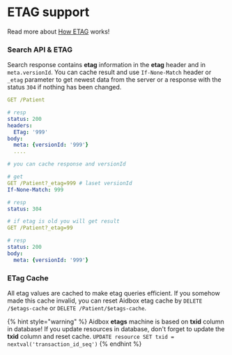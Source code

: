 # ETAG support

Read more about [How ETAG](https://developer.mozilla.org/ru/docs/Web/HTTP/%D0%97%D0%B0%D0%B3%D0%BE%D0%BB%D0%BE%D0%B2%D0%BA%D0%B8/ETag) works!

### Search API & ETAG

Search response contains **etag** information in the **etag** header and in `meta.versionId`. You can cache result and use `If-None-Match` header or `_etag` parameter to get newest data from the server or a response with the status `304` if nothing has been changed.

```yaml
GET /Patient

# resp
status: 200
headers:
  ETag: '999'
body:
  meta: {versionId: '999'}
  ....

# you can cache response and versionId

# get 
GET /Patient?_etag=999 # laset versionId
If-None-Match: 999

# resp
status: 304

# if etag is old you will get result
GET /Patient?_etag=99

# resp
status: 200
body:
  meta: {versionId: '999'}

```

### ETag Cache

All etag values are cached to make etag queries efficient. If you somehow made this cache invalid, you can reset Aidbox etag cache by `DELETE /$etags-cache` or `DELETE /Patient/$etags-cache`.

{% hint style="warning" %}
Aidbox **etags** machine is based on **txid** column in database! If you update resources in database, don't forget to update the **txid** column and reset cache. `UPDATE resource SET txid = nextval('transaction_id_seq')`
{% endhint %}


